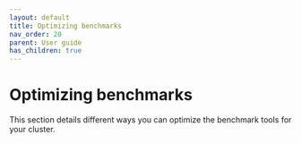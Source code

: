 ```yaml
---
layout: default
title: Optimizing benchmarks
nav_order: 20
parent: User guide
has_children: true
---
```


# Optimizing benchmarks

This section details different ways you can optimize the benchmark tools for your cluster.